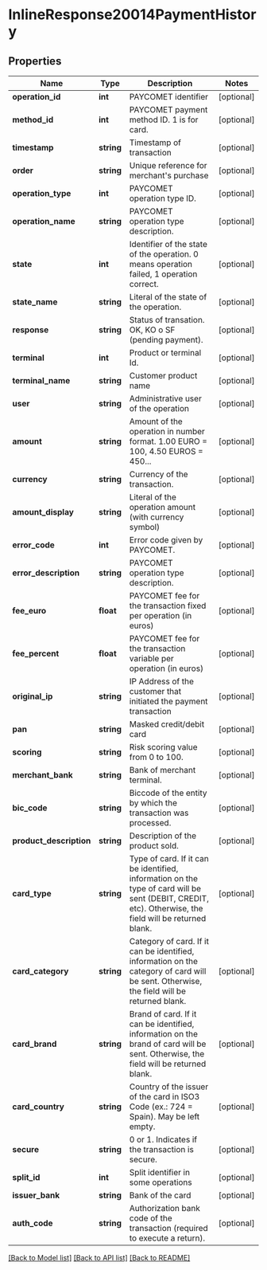 # InlineResponse20014PaymentHistory

## Properties
Name | Type | Description | Notes
------------ | ------------- | ------------- | -------------
**operation_id** | **int** | PAYCOMET identifier | [optional] 
**method_id** | **int** | PAYCOMET payment method ID. 1 is for card. | [optional] 
**timestamp** | **string** | Timestamp of transaction | [optional] 
**order** | **string** | Unique reference for merchant&#x27;s purchase | [optional] 
**operation_type** | **int** | PAYCOMET operation type ID. | [optional] 
**operation_name** | **string** | PAYCOMET operation type description. | [optional] 
**state** | **int** | Identifier of the state of the operation. 0 means operation failed, 1 operation correct. | [optional] 
**state_name** | **string** | Literal of the state of the operation. | [optional] 
**response** | **string** | Status of transation. OK, KO o SF (pending payment). | [optional] 
**terminal** | **int** | Product or terminal Id. | [optional] 
**terminal_name** | **string** | Customer product name | [optional] 
**user** | **string** | Administrative user of the operation | [optional] 
**amount** | **string** | Amount of the operation in number format. 1.00 EURO &#x3D; 100, 4.50 EUROS &#x3D; 450... | [optional] 
**currency** | **string** | Currency of the transaction. | [optional] 
**amount_display** | **string** | Literal of the operation amount (with currency symbol) | [optional] 
**error_code** | **int** | Error code given by PAYCOMET. | [optional] 
**error_description** | **string** | PAYCOMET operation type description. | [optional] 
**fee_euro** | **float** | PAYCOMET fee for the transaction fixed per operation (in euros) | [optional] 
**fee_percent** | **float** | PAYCOMET fee for the transaction variable per operation (in euros) | [optional] 
**original_ip** | **string** | IP Address of the customer that initiated the payment transaction | [optional] 
**pan** | **string** | Masked credit/debit card | [optional] 
**scoring** | **string** | Risk scoring value from 0 to 100. | [optional] 
**merchant_bank** | **string** | Bank of merchant terminal. | [optional] 
**bic_code** | **string** | Biccode of the entity by which the transaction was processed. | [optional] 
**product_description** | **string** | Description of the product sold. | [optional] 
**card_type** | **string** | Type of card. If it can be identified, information on the type of card will be sent (DEBIT, CREDIT, etc). Otherwise, the field will be returned blank. | [optional] 
**card_category** | **string** | Category of card. If it can be identified, information on the category of card will be sent. Otherwise, the field will be returned blank. | [optional] 
**card_brand** | **string** | Brand of card. If it can be identified, information on the brand of card will be sent. Otherwise, the field will be returned blank. | [optional] 
**card_country** | **string** | Country of the issuer of the card in ISO3 Code (ex.: 724 &#x3D; Spain). May be left empty. | [optional] 
**secure** | **string** | 0 or 1. Indicates if the transaction is secure. | [optional] 
**split_id** | **int** | Split identifier in some operations | [optional] 
**issuer_bank** | **string** | Bank of the card | [optional] 
**auth_code** | **string** | Authorization bank code of the transaction (required to execute a return). | [optional] 

[[Back to Model list]](../../README.md#documentation-for-models) [[Back to API list]](../../README.md#documentation-for-api-endpoints) [[Back to README]](../../README.md)

